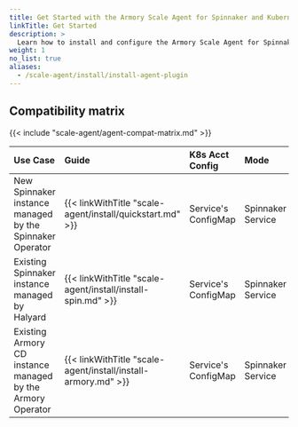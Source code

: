 ```yaml
---
title: Get Started with the Armory Scale Agent for Spinnaker and Kubernetes
linkTitle: Get Started
description: >
  Learn how to install and configure the Armory Scale Agent for Spinnaker and Kubernetes in your Spinnaker and Armory CD environments.
weight: 1
no_list: true
aliases:
  - /scale-agent/install/install-agent-plugin
---
```


## Compatibility matrix

{{< include "scale-agent/agent-compat-matrix.md" >}}


| Use Case | Guide | K8s Acct Config | Mode |
|:--- |:---- |:----- |:-----|
| New Spinnaker instance managed by the Spinnaker Operator | {{< linkWithTitle "scale-agent/install/quickstart.md" >}} | Service's ConfigMap | Spinnaker Service |
| Existing Spinnaker instance managed by Halyard | {{< linkWithTitle "scale-agent/install/install-spin.md" >}} | Service's ConfigMap | Spinnaker Service |
| Existing Armory CD instance managed by the Armory Operator | {{< linkWithTitle "scale-agent/install/install-armory.md" >}} | Service's ConfigMap | Spinnaker Service |

